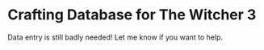 # Crafting Database for The Witcher 3

Data entry is still badly needed! Let me know if you want to help.
